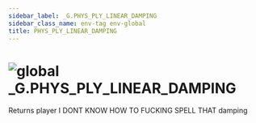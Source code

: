 ```yaml
---
sidebar_label: _G.PHYS_PLY_LINEAR_DAMPING
sidebar_class_name: env-tag env-global
title: PHYS_PLY_LINEAR_DAMPING
---
```


# <img src='/img/wiki/global.png' alt='global' data-tag='env-tag' /> **_G**.PHYS_PLY_LINEAR_DAMPING
Returns player I DONT KNOW HOW TO FUCKING SPELL THAT damping<br/>
